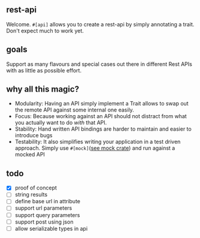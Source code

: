 ## rest-api
Welcome. `#[api]` allows you to create a rest-api by simply annotating a trait.
Don't expect much to work yet.

## goals
Support as many flavours and special cases out there in different Rest APIs with as little as possible effort.

## why all this magic?

* Modularity: Having an API simply implement a Trait allows to swap out the remote API against some internal one easily.
* Focus: Because working against an API should not distract from what you actually want to do *with* that API.
* Stability: Hand written API bindings are harder to maintain and easier to introduce bugs
* Testability: It also simplifies writing your application in a test driven approach. Simply use `#[mock]`([see mock crate](https://github.com/carlosdp/mock_derive)) and run against a mocked API

## todo

- [x] proof of concept
- [ ] string results
- [ ] define base url in attribute
- [ ] support url parameters
- [ ] support query parameters
- [ ] support post using json
- [ ] allow serializable types in api